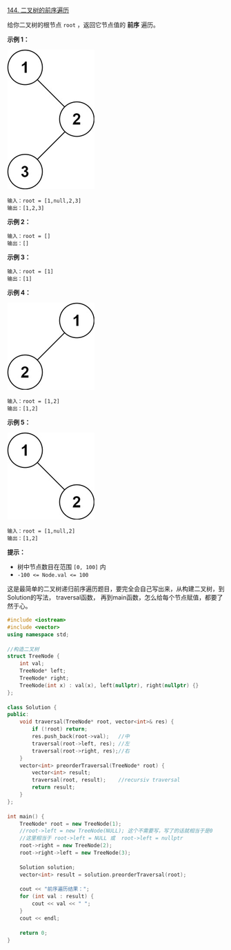 [144. 二叉树的前序遍历](https://leetcode.cn/problems/binary-tree-preorder-traversal/)

给你二叉树的根节点 `root` ，返回它节点值的 **前序** 遍历。

 

**示例 1：**

![img](144.二叉树前序遍历.assets/inorder_1.jpg)

```
输入：root = [1,null,2,3]
输出：[1,2,3]
```

**示例 2：**

```
输入：root = []
输出：[]
```

**示例 3：**

```
输入：root = [1]
输出：[1]
```

**示例 4：**

![img](144.二叉树前序遍历.assets/inorder_5.jpg)

```
输入：root = [1,2]
输出：[1,2]
```

**示例 5：**

![img](144.二叉树前序遍历.assets/inorder_4.jpg)

```
输入：root = [1,null,2]
输出：[1,2]
```

 

**提示：**

- 树中节点数目在范围 `[0, 100]` 内
- `-100 <= Node.val <= 100`

这是最简单的二叉树递归前序遍历题目，要完全会自己写出来，从构建二叉树，到Solution的写法， traversal函数， 再到main函数，怎么给每个节点赋值，都要了然于心。

```cpp
#include <iostream>
#include <vector>
using namespace std;

//构造二叉树
struct TreeNode {
	int val;
	TreeNode* left;
	TreeNode* right;
	TreeNode(int x) : val(x), left(nullptr), right(nullptr) {}
};

class Solution {
public:
	void traversal(TreeNode* root, vector<int>& res) {
		if (!root) return;
		res.push_back(root->val);	//中
		traversal(root->left, res);	//左
		traversal(root->right, res);//右
	}
	vector<int> preorderTraversal(TreeNode* root) {
		vector<int> result;
		traversal(root, result);	//recursiv traversal
		return result;
	}
};

int main() {
	TreeNode* root = new TreeNode(1);
	//root->left = new TreeNode(NULL); 这个不需要写，写了的话就相当于是0
    //这里相当于 root->left = NULL 或  root->left = nullptr
	root->right = new TreeNode(2);
	root->right->left = new TreeNode(3);

	Solution solution;
	vector<int> result = solution.preorderTraversal(root);

	cout << "前序遍历结果：";
	for (int val : result) {
		cout << val << " ";
	}
	cout << endl;

	return 0;
}
```

